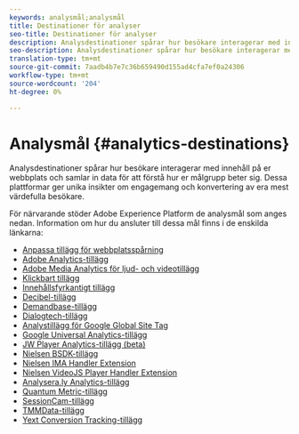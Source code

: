 ```yaml
---
keywords: analysmål;analysmål
title: Destinationer för analyser
seo-title: Destinationer för analyser
description: Analysdestinationer spårar hur besökare interagerar med innehåll på er webbplats och samlar in data för att förstå hur er målgrupp beter sig. Dessa plattformar ger unika insikter om engagemang och konvertering av era mest värdefulla besökare.
seo-description: Analysdestinationer spårar hur besökare interagerar med innehåll på er webbplats och samlar in data för att förstå hur er målgrupp beter sig. Dessa plattformar ger unika insikter om engagemang och konvertering av era mest värdefulla besökare.
translation-type: tm+mt
source-git-commit: 7aadb4b7e7c36b659490d155ad4cfa7ef0a24306
workflow-type: tm+mt
source-wordcount: '204'
ht-degree: 0%

---
```



# Analysmål {#analytics-destinations}

Analysdestinationer spårar hur besökare interagerar med innehåll på er webbplats och samlar in data för att förstå hur er målgrupp beter sig. Dessa plattformar ger unika insikter om engagemang och konvertering av era mest värdefulla besökare.

För närvarande stöder Adobe Experience Platform de analysmål som anges nedan. Information om hur du ansluter till dessa mål finns i de enskilda länkarna:

- [Anpassa tillägg för webbplatsspårning](./adform.md)
- [Adobe Analytics-tillägg](./adobe-analytics.md)
- [Adobe Media Analytics för ljud- och videotillägg](./adobe-video-analytics.md)
- [Klickbart tillägg](./clicktale.md)
- [Innehållsfyrkantigt tillägg](./contentsquare.md)
- [Decibel-tillägg](./decibel.md)
- [Demandbase-tillägg](./demandbase.md)
- [Dialogtech-tillägg](./dialogtech.md)
- [Analystillägg för Google Global Site Tag](./gtag-analytics.md)
- [Google Universal Analytics-tillägg](./google-universal-analytics.md)
- [JW Player Analytics-tillägg (beta)](./jw-player-analytics.md)
- [Nielsen BSDK-tillägg](./nielsen-bsdk.md)
- [Nielsen IMA Handler Extension](./nielsen-ima.md)
- [Nielsen VideoJS Player Handler Extension](./nielsen-videojs.md)
- [Analysera.ly Analytics-tillägg](./parsely.md)
- [Quantum Metric-tillägg](./quantum-metric.md)
- [SessionCam-tillägg](./sessioncam.md)
- [TMMData-tillägg](./tmmdata.md)
- [Yext Conversion Tracking-tillägg](./yext.md)
